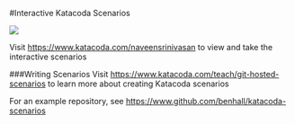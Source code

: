#Interactive Katacoda Scenarios

[![](http://shields.katacoda.com/katacoda/naveensrinivasan/count.svg)](https://www.katacoda.com/naveensrinivasan "Get your profile on Katacoda.com")

Visit https://www.katacoda.com/naveensrinivasan to view and take the interactive scenarios

###Writing Scenarios
Visit https://www.katacoda.com/teach/git-hosted-scenarios to learn more about creating Katacoda scenarios

For an example repository, see https://www.github.com/benhall/katacoda-scenarios
